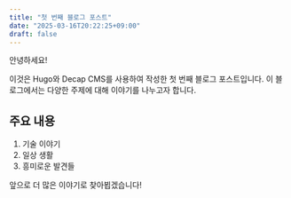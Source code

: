 ```yaml
---
title: "첫 번째 블로그 포스트"
date: "2025-03-16T20:22:25+09:00"
draft: false
---
```


안녕하세요!

이것은 Hugo와 Decap CMS를 사용하여 작성한 첫 번째 블로그 포스트입니다.
이 블로그에서는 다양한 주제에 대해 이야기를 나누고자 합니다.

## 주요 내용

1. 기술 이야기
2. 일상 생활
3. 흥미로운 발견들

앞으로 더 많은 이야기로 찾아뵙겠습니다!
